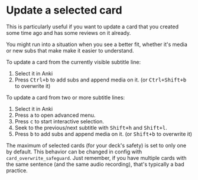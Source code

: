 # Update a selected card

This is particularly useful if you want to update a card
that you created some time ago and has some reviews on it already.

You might run into a situation when you see a better fit, whether it's media
or new subs that make make it easier to understand.

To update a card from the currently visible subtitle line:

1) Select it in Anki
2) Press <kbd>Ctrl+b</kbd> to add subs and append media on it. (or <kbd>Ctrl+Shift+b</kbd> to overwrite it)

To update a card from two or more subtitle lines:

1) Select it in Anki
2) Press <kbd>a</kbd> to open advanced menu.
3) Press <kbd>c</kbd> to start interactive selection.
4) Seek to the previous/next subtitle with <kbd>Shift+h</kbd> and <kbd>Shift+l</kbd>.
5) Press <kbd>b</kbd> to add subs and append media on it. (or <kbd>Shift+b</kbd> to overwrite it)

The maximum of selected cards (for your deck's safety) is set to only one by default.
This behavior can be changed in config with `card_overwrite_safeguard`.
Just remember, if you have multiple cards with the same sentence (and the same audio recording), that's typically a bad practice.